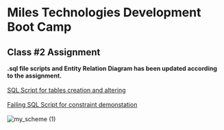

# Miles Technologies Development Boot Camp
## Class #2 Assignment


**.sql file scripts and Entity Relation Diagram has been updated according to the assignment.**
<br>
<br>
[SQL Script for tables creation and altering]()
<br>
<br>
[Failing SQL Script for constraint demonstation]()
<br>
<br>
![my_scheme (1)](https://user-images.githubusercontent.com/49266473/105624186-469dad80-5e52-11eb-8d01-ddf10f67912e.png)


